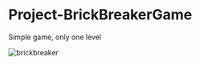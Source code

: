 # Project-BrickBreakerGame
Simple game, only one level


![brickbreaker](https://user-images.githubusercontent.com/99421433/173191141-3c9ca70b-4fb1-49ba-a92f-14530729b5a6.png)
